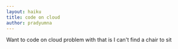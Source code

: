 ```yaml
--- 
layout: haiku
title: code on cloud
author: pradyumna 
--- 
```

Want to code on cloud
problem with that is I can't
find a chair to sit